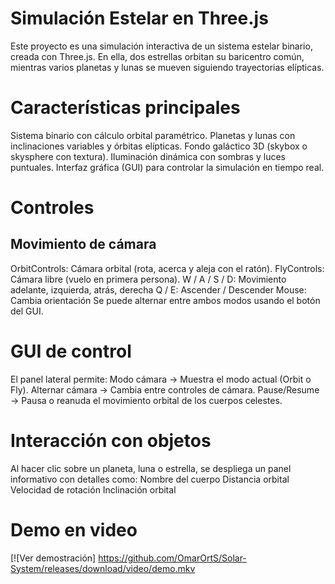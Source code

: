 # Simulación Estelar en Three.js
Este proyecto es una simulación interactiva de un sistema estelar binario, creada con Three.js.
En ella, dos estrellas orbitan su baricentro común, mientras varios planetas y lunas se mueven siguiendo trayectorias elípticas.

# Características principales
Sistema binario con cálculo orbital paramétrico.
Planetas y lunas con inclinaciones variables y órbitas elípticas.
Fondo galáctico 3D (skybox o skysphere con textura).
Iluminación dinámica con sombras y luces puntuales.
Interfaz gráfica (GUI) para controlar la simulación en tiempo real.

# Controles
## Movimiento de cámara
OrbitControls: Cámara orbital (rota, acerca y aleja con el ratón).
FlyControls: Cámara libre (vuelo en primera persona).
  W / A / S / D: Movimiento adelante, izquierda, atrás, derecha
  Q / E: Ascender / Descender
  Mouse: Cambia orientación
Se puede alternar entre ambos modos usando el botón del GUI.

# GUI de control
El panel lateral permite:
  Modo cámara → Muestra el modo actual (Orbit o Fly).
  Alternar cámara → Cambia entre controles de cámara.
  Pause/Resume → Pausa o reanuda el movimiento orbital de los cuerpos celestes.

# Interacción con objetos
Al hacer clic sobre un planeta, luna o estrella, se despliega un panel informativo con detalles como:
  Nombre del cuerpo
  Distancia orbital
  Velocidad de rotación
  Inclinación orbital

# Demo en video
[![Ver demostración]
https://github.com/OmarOrtS/Solar-System/releases/download/video/demo.mkv
